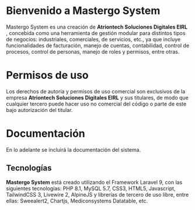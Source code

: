 # Bienvenido a Mastergo System

Mastergo System es una creación de **Atriontech Soluciones Digitales EIRL** , concebida como una herramienta de gestión modular para distintos tipos de negocios: industriales, comerciales, de servicios, etc., ya que incluye funcionalidades de facturación, manejo de cuentas, contabilidad, control de procesos, control de personas, manejo de roles y permisos, entre otras.



# Permisos de uso

Los derechos de autoría y permisos de uso comercial son exclusivos de la empresa **Atriontech Soluciones Digitales EIRL** y sus titulares, de modo que cualquier tercero puede hacer uso no comercial del código o parte de este bajo autorización del titular.


# Documentación
En lo adelante se incluirá la documentación del sistema.

## Tecnologías
**Mastergo System**  está creado utilizando el Framework Laravel 9, con las siguientes tecnologías: PHP 8.1, MySQL 5.7, CSS3, HTML5, Javascript, TailwindCSS 3, Livewire 2, AlpineJS y librerías de tercero de uso libre, entre ellas: Sweealert2, Chartjs, Mediconsystems Datatable, etc.